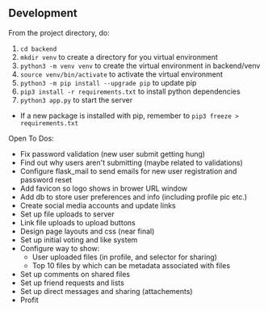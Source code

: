 ## Development

From the project directory, do:
1. `cd backend`
2. `mkdir venv` to create a directory for you virtual environment
3. `python3 -m venv venv` to create the virtual environment in backend/venv
4. `source venv/bin/activate` to activate the virtual environment
5. `python3 -m pip install --upgrade pip` to update pip
5. `pip3 install -r requirements.txt` to install python dependencies
6. `python3 app.py` to start the server

* If a new package is installed with pip, remember to `pip3 freeze > requirements.txt`

Open To Dos:

- Fix password validation (new user submit getting hung)
- Find out why users aren't submitting (maybe related to validations)
- Configure flask_mail to send emails for new user registration and password reset
- Add favicon so logo shows in brower URL window
- Add db to store user preferences and info (including profile pic etc.)
- Create social media accounts and update links
- Set up file uploads to server
- Link file uploads to upload buttons
- Design page layouts and css (near final)
- Set up initial voting and like system
- Configure way to show:
    - User uploaded files (in profile, and selector for sharing)
    - Top 10 files by <attribute> which can be metadata associated with files
- Set up comments on shared files
- Set up friend requests and lists
- Set up direct messages and sharing (attachements)
- Profit